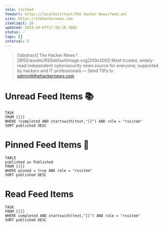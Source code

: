 ```yaml
---
role: rssfeed
feedurl: https://localhost/test/The Hacker News/feed.xml
site: https://thehackernews.com
itemlimit: 10
updated: 2024-10-07T17:50:10.308Z
status: ✅
tags: []
interval: 5
---
```

> [!abstract] The Hacker News
> <span class="rss-image">![[RSS/assets/RSSdefaultImage.svg|200x200]]</span> Most trusted, widely-read independent cybersecurity news source for everyone; supported by hackers and IT professionals — Send TIPs to admin@thehackernews.com

# Unread Feed Items 📚
~~~dataview
TASK
FROM [[]]
WHERE !completed AND startswith(text,"[[") AND role = "rssitem"
SORT published DESC
~~~

# Pinned Feed Items 📍
~~~dataview
TABLE
published as Published
FROM [[]]
WHERE pinned = true AND role = "rssitem"
SORT published DESC
~~~

# Read Feed Items
~~~dataview
TASK
FROM [[]]
WHERE completed AND startswith(text,"[[") AND role = "rssitem"
SORT published DESC
~~~
